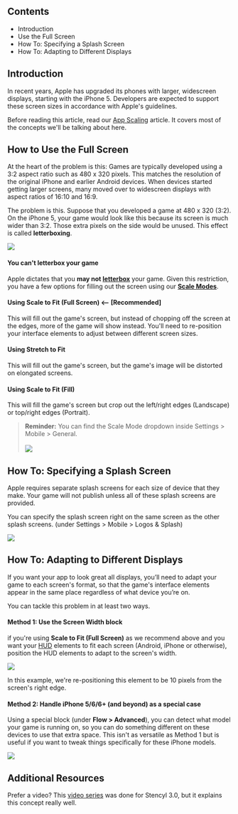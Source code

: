 ## Contents

* Introduction
* Use the Full Screen
* How To: Specifying a Splash Screen
* How To: Adapting to Different Displays


## Introduction

In recent years, Apple has upgraded its phones with larger, widescreen displays, starting with the iPhone 5. Developers are expected to support these screen sizes in accordance with Apple's guidelines.

Before reading this article, read our [App Scaling](http://www.stencyl.com/help/view/mobile-app-scaling/) article. It covers most of the concepts we'll be talking about here.


## How to Use the Full Screen

At the heart of the problem is this: Games are typically developed using a 3:2 aspect ratio such as 480 x 320 pixels. This matches the resolution of the original iPhone and earlier Android devices. When devices started getting larger screens, many moved over to widescreen displays with aspect ratios of 16:10 and 16:9.

The problem is this. Suppose that you developed a game at 480 x 320 (3:2). On the iPhone 5, your game would look like this because its screen is much wider than 3:2. Those extra pixels on the side would be unused. This effect is called **letterboxing**.

![](http://static.stencyl.com/pedia2/ch11/letterboxed.png)


#### You can't letterbox your game

Apple dictates that you **may not [letterbox](http://static.stencyl.com/v3/images/announcement/stf1.jpg)** your game. Given this restriction, you have a few options for filling out the screen using our [**Scale Modes**](http://www.stencyl.com/help/view/mobile-app-scaling/).

#### Using Scale to Fit (Full Screen) <-- [Recommended]
This will fill out the game's screen, but instead of chopping off the screen at the edges, more of the game will show instead. You'll need to re-position your interface elements to adjust between different screen sizes.

#### Using Stretch to Fit
This will fill out the game's screen, but the game's image will be distorted on elongated screens.

#### Using Scale to Fit (Fill)
This will fill the game's screen but crop out the left/right edges (Landscape) or top/right edges (Portrait).

> **Reminder:** You can find the Scale Mode dropdown inside Settings > Mobile > General.<br/><br/>![](http://static.stencyl.com/help/images/iphone5-3.png)


## How To: Specifying a Splash Screen

Apple requires separate splash screens for each size of device that they make. Your game will not publish unless all of these splash screens are provided.

You can specify the splash screen right on the same screen as the other splash screens. (under Settings > Mobile > Logos & Splash)

![](http://static.stencyl.com/help/images/iphone5-4.png)


## How To: Adapting to Different Displays

If you want your app to look great all displays, you’ll need to adapt your game to each screen's format, so that the game's interface elements appear in the same place regardless of what device you’re on.

You can tackle this problem in at least two ways.

#### Method 1: Use the Screen Width block

if you're using **Scale to Fit (Full Screen)** as we recommend above and you want your [HUD](http://www.stencyl.com/help/view/drawing-text-and-huds/) elements to fit each screen (Android, iPhone or otherwise), position the HUD elements to adapt to the screen's width.

![](http://static.stencyl.com/pedia2/ch11/adapt-example.png)

In this example, we're re-positioning this element to be 10 pixels from the screen's right edge.


#### Method 2: Handle iPhone 5/6/6+ (and beyond) as a special case

Using a special block (under **Flow > Advanced**), you can detect what model your game is running on, so you can do something different on these devices to use that extra space. This isn't as versatile as Method 1 but is useful if you want to tweak things specifically for these iPhone models.

![](http://static.stencyl.com/help/images/iphone5-5.png)


## Additional Resources

Prefer a video? This [video series](http://www.youtube.com/watch?v=4I_HqB9-bis&list=PLkcZhcNsGmYq8xa9-4XP-gegXP6Om3Ilp) was done for Stencyl 3.0, but it explains this concept really well.
